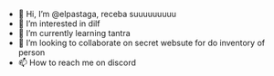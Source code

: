 - 👋 Hi, I’m @elpastaga, receba suuuuuuuuu
- 👀 I’m interested in dilf
- 🌱 I’m currently learning tantra
- 💞️ I’m looking to collaborate on secret websute for do inventory of person
- 📫 How to reach me on discord 

